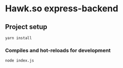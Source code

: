 # Hawk.so express-backend

## Project setup
```
yarn install
```

### Compiles and hot-reloads for development
```
node index.js
```